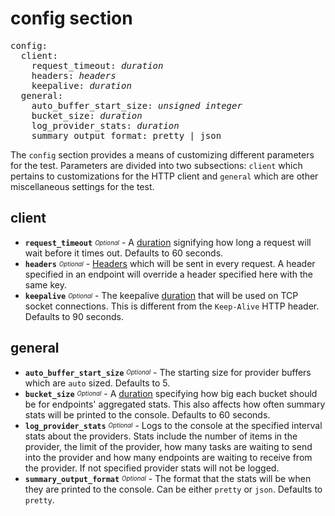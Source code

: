 # config section

<pre>
config:
  client:
    request_timeout: <i>duration</i>
    headers: <i>headers</i>
    keepalive: <i>duration</i>
  general:
    auto_buffer_start_size: <i>unsigned integer</i>
    bucket_size: <i>duration</i>
    log_provider_stats: <i>duration</i>
    summary_output_format: pretty | json
</pre>

The `config` section provides a means of customizing different parameters for the test. Parameters are divided into two subsections: `client` which pertains to customizations for the HTTP client and `general` which are other miscellaneous settings for the test.

## client
- **`request_timeout`** <sub><sup>*Optional*</sup></sub> - A [duration](./common-types.md#duration) signifying how long a request will wait before it times out. Defaults to 60 seconds.
- **`headers`** <sub><sup>*Optional*</sup></sub> - [Headers](./common-types.md#headers) which will be sent in every request. A header specified in an endpoint will override a header specified here with the same key.
- **`keepalive`** <sub><sup>*Optional*</sup></sub> - The keepalive [duration](./common-types.md#duration) that will be used on TCP socket connections. This is different from the `Keep-Alive` HTTP header. Defaults to 90 seconds.

## general
- **`auto_buffer_start_size`** <sub><sup>*Optional*</sup></sub> - The starting size for provider buffers which are `auto` sized. Defaults to 5.
- **`bucket_size`** <sub><sup>*Optional*</sup></sub> - A [duration](./common-types.md#duration) specifying how big each bucket should be for endpoints' aggregated stats. This also affects how often summary stats will be printed to the console. Defaults to 60 seconds.
- **`log_provider_stats`** <sub><sup>*Optional*</sup></sub> - Logs to the console at the specified interval stats about the providers. Stats include the number of items in the provider, the limit of the provider, how many tasks are waiting to send into the provider and how many endpoints are waiting to receive from the provider. If not specified provider stats will not be logged.
- **`summary_output_format`** <sub><sup>*Optional*</sup></sub> - The format that the stats will be when they are printed to the console. Can be either `pretty` or `json`. Defaults to `pretty`.

